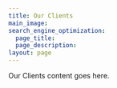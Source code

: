 ```yaml
---
title: Our Clients
main_image:
search_engine_optimization:
  page_title:
  page_description:
layout: page
---
```

Our Clients content goes here.
